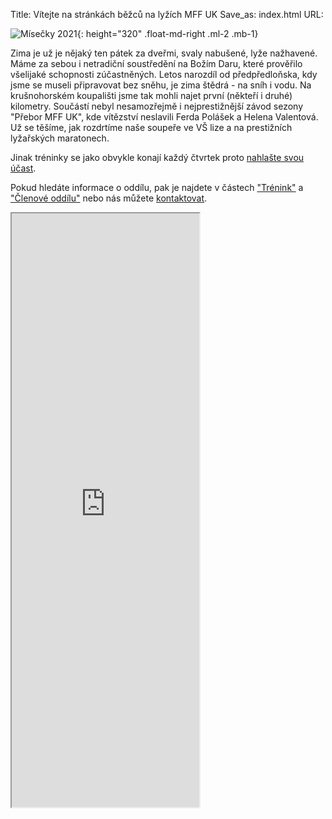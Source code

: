 Title: Vítejte na stránkách běžců na lyžích MFF UK
Save_as: index.html
URL:

![Mísečky 2021]({static}/static/zima-2021-22/misecky.jpg){: height="320" .float-md-right .ml-2 .mb-1}

Zima je už je nějaký ten pátek za dveřmi, svaly nabušené, lyže nažhavené. Máme za sebou i netradiční soustředění na Božím Daru, které prověřilo všelijaké schopnosti zúčastněných. Letos narozdíl od předpředloňska, kdy jsme se museli připravovat bez sněhu, je zima štědrá - na sníh i vodu. Na krušnohorském koupališti jsme tak mohli najet první (někteří i druhé) kilometry. Součástí nebyl nesamozřejmě i nejprestižnější závod sezony "Přebor MFF UK", kde vítězství neslavili Ferda Polášek a Helena Valentová. Už se těšíme, jak rozdrtíme naše soupeře ve VŠ lize a na prestižních lyžařských maratonech.

Jinak tréninky se jako obvykle konají každý čtvrtek proto [nahlašte svou účast](https://clenove.hrbatypes.cz/ucast/nahlas-svou/).

Pokud hledáte informace o oddílu, pak je najdete v částech ["Trénink"](/trenink/) a ["Členové oddílu"](/clenove-oddilu/) nebo nás můžete [kontaktovat](https://clenove.hrbatypes.cz/komentare/pridat/).

<iframe src="https://clenove.hrbatypes.cz/iframe/komentare/" class="w-100 border-0" height="950"></iframe>

